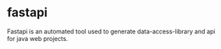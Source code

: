 # fastapi
Fastapi is an automated tool used to generate data-access-library and api for java web projects.
